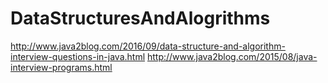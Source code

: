 # DataStructuresAndAlogrithms

http://www.java2blog.com/2016/09/data-structure-and-algorithm-interview-questions-in-java.html
http://www.java2blog.com/2015/08/java-interview-programs.html
